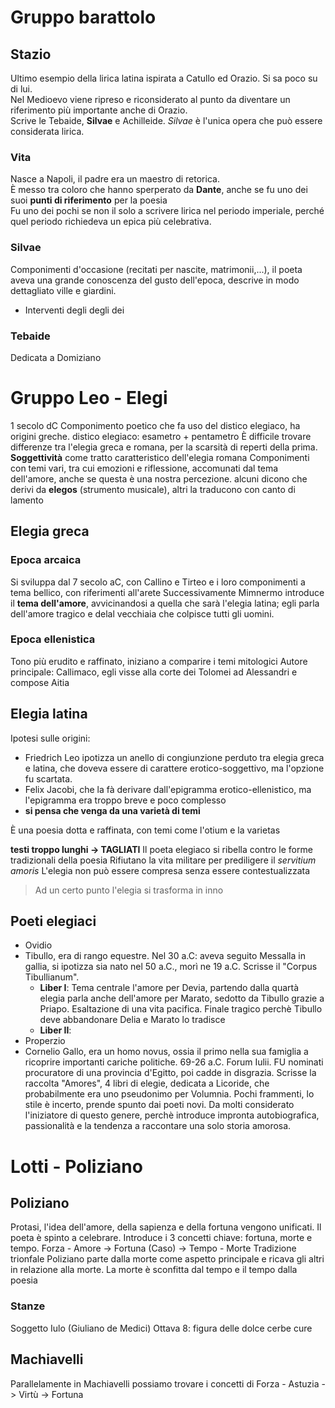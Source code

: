 # Gruppo barattolo

## Stazio

Ultimo esempio della lirica latina ispirata a Catullo ed Orazio. Si sa poco su di lui.   
Nel Medioevo viene ripreso e riconsiderato al punto da diventare un riferimento più importante anche di Orazio.  
Scrive le Tebaide, **Silvae** e Achilleide. _Silvae_ è l'unica opera che può essere considerata lirica.

### Vita

Nasce a Napoli, il padre era un maestro di retorica.   
È messo tra coloro che hanno sperperato da **Dante**, anche se fu uno dei suoi **punti di riferimento** per la poesia  
Fu uno dei pochi se non il solo a scrivere lirica nel periodo imperiale, perché quel periodo richiedeva un epica più celebrativa.

### Silvae

Componimenti d'occasione \(recitati per nascite, matrimonii,...\), il poeta aveva una grande conoscenza del gusto dell'epoca, descrive in modo dettagliato ville e giardini.

* Interventi degli degli dei

### Tebaide

  Dedicata a Domiziano

# Gruppo Leo - Elegi
1 secolo dC
Componimento poetico che fa uso del distico elegiaco, ha origini greche.
distico elegiaco: esametro + pentametro
È difficile trovare differenze tra l'elegia greca e romana, per la scarsità di reperti della prima.
**Soggettività** come tratto caratteristico dell'elegia romana
Componimenti con temi vari, tra cui emozioni e riflessione, accomunati dal tema dell'amore, anche se questa è una nostra percezione.
alcuni dicono che derivi da **elegos** (strumento musicale), altri la traducono con canto di lamento

## Elegia greca
### Epoca arcaica
Si sviluppa dal 7 secolo aC, con Callino e Tirteo e i loro componimenti a tema bellico, con riferimenti all'arete 
Successivamente Mimnermo introduce il **tema dell'amore**, avvicinandosi a quella che sarà l'elegia latina; egli parla dell'amore tragico e delal vecchiaia che colpisce tutti gli uomini.

### Epoca ellenistica
Tono più erudito e raffinato, iniziano a comparire i temi mitologici
Autore principale: Callimaco, egli visse alla corte dei Tolomei ad Alessandri e compose Aitia

## Elegia latina
Ipotesi sulle origini:
- Friedrich Leo ipotizza un anello di congiunzione perduto tra elegia greca e latina, che doveva essere di carattere erotico-soggettivo, ma l'opzione fu scartata.
- Felix Jacobi, che la fà derivare dall'epigramma erotico-ellenistico, ma l'epigramma era troppo breve e poco complesso
- **si pensa che venga da una varietà di temi**

È una poesia dotta e raffinata, con temi come l'otium e la varietas

**testi troppo lunghi -> TAGLIATI**
Il poeta elegiaco si ribella contro le forme tradizionali della poesia
Rifiutano la vita militare per prediligere il *servitium amoris*
L'elegia non può essere compresa senza essere contestualizzata

> Ad un certo punto l'elegia si trasforma in inno

## Poeti elegiaci
* Ovidio
* Tibullo, era di rango equestre. Nel 30 a.C: aveva seguito Messalla in gallia, si ipotizza sia nato nel 50 a.C., morì ne 19 a.C. Scrisse il "Corpus Tibullianum".
  * **Liber I**: Tema centrale l'amore per Devia, partendo dalla quartà elegia parla anche dell'amore per Marato, sedotto da Tibullo grazie a Priapo. Esaltazione di una vita pacifica. Finale tragico perchè Tibullo deve abbandonare Delia e Marato lo tradisce
  * **Liber II**: 
* Properzio
* Cornelio Gallo, era un homo novus, ossia il primo nella sua famiglia a ricoprire importanti cariche politiche. 69-26 a.C. Forum Iulii. FU nominati procuratore di una provincia d'Egitto, poi cadde in disgrazia. Scrisse la raccolta "Amores", 4 libri di elegie, dedicata a Licoride, che probabilmente era uno pseudonimo per Volumnia. Pochi frammenti, lo stile è incerto, prende spunto dai poeti novi. Da molti considerato l'iniziatore di questo genere, perchè introduce impronta autobiografica, passionalità e la tendenza a raccontare una solo storia amorosa.

# Lotti - Poliziano
## Poliziano
Protasi, l'idea dell'amore, della sapienza e della fortuna vengono unificati. Il poeta è spinto a celebrare.
Introduce i 3 concetti chiave: fortuna, morte e tempo.
Forza - Amore -> Fortuna (Caso) -> Tempo - Morte
Tradizione trionfale 
Poliziano parte dalla morte come aspetto principale e ricava gli altri in relazione alla morte. La morte è sconfitta dal tempo e il tempo dalla poesia
### Stanze
Soggetto Iulo (Giuliano de Medici)
Ottava 8: figura delle dolce cerbe cure

## Machiavelli
Parallelamente in Machiavelli possiamo trovare i concetti di Forza - Astuzia -> Virtù -> Fortuna 






